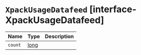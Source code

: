 # `XpackUsageDatafeed` [interface-XpackUsageDatafeed]

| Name | Type | Description |
| - | - | - |
| `count` | [long](./long.md) | &nbsp; |
